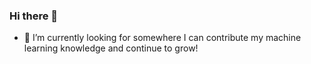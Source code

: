 ### Hi there 👋
- 🔭 I’m currently looking for somewhere I can contribute my machine learning knowledge and continue to grow!
<!-- - 🌱 I’m currently learning about 
<!-- - ⚡ Fun fact: I love challenging myself when working on a project especially hard challenges like trying to code with a cat on my keyboard! -->

<!--
**KadenShubert/KadenShubert** is a ✨ _special_ ✨ repository because its `README.md` (this file) appears on your GitHub profile.

Here are some ideas to get you started:

- 🔭 I’m currently working on ...
- 🌱 I’m currently learning ...
- 👯 I’m looking to collaborate on ...
- 🤔 I’m looking for help with ...
- 💬 Ask me about ...
- 📫 How to reach me: ...
- 😄 Pronouns: ...
- ⚡ Fun fact: ...
-->
